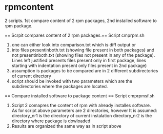 # rpmcontent
2 scripts. 1st compare content of 2 rpm packages, 2nd installed software to rpm package.

== Scrpit compares content of 2 rpm packages.==
Script cmprpm.sh

1) one can either look into comparison.txt which is diff output or
2) into files presentinboth.txt (showing file present in both packages) and not presentinboth.txt (showing files not present in any of the package). Lines left justified presents files present only in first package, lines starting with indentation present only files present in 2nd package)
3) assumption is packages to be compared are in 2 different subdirectories of current directory
4) script should be invoked with two parameters which are the subdirectories where the packages are located.

== Compare installed software to package content ==
Script cmprpmsf.sh

1) Script 2 comapres the content of rpm with already installes software.  
As for script above parameters are 2 directories, however
It is assumed:
directory_nr1 is the directory of current instalation
directory_nr2 is the directory where package is dowloaded  
3) Results are organized the same way as in script above
